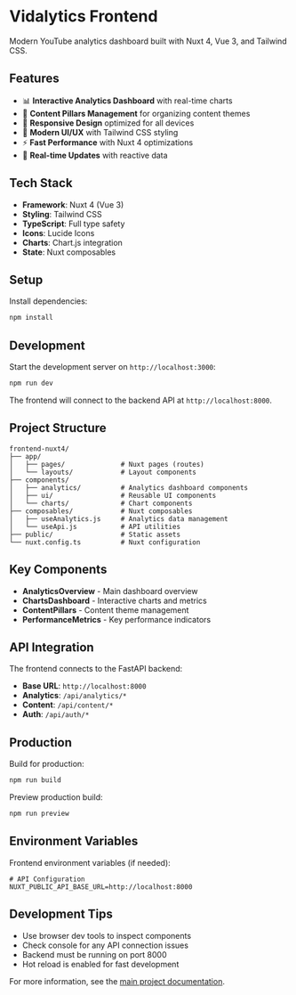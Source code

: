 # Vidalytics Frontend

Modern YouTube analytics dashboard built with Nuxt 4, Vue 3, and Tailwind CSS.

## Features

- 📊 **Interactive Analytics Dashboard** with real-time charts
- 🎯 **Content Pillars Management** for organizing content themes
- 📱 **Responsive Design** optimized for all devices
- 🎨 **Modern UI/UX** with Tailwind CSS styling
- ⚡ **Fast Performance** with Nuxt 4 optimizations
- 🔄 **Real-time Updates** with reactive data

## Tech Stack

- **Framework**: Nuxt 4 (Vue 3)
- **Styling**: Tailwind CSS
- **TypeScript**: Full type safety
- **Icons**: Lucide Icons
- **Charts**: Chart.js integration
- **State**: Nuxt composables

## Setup

Install dependencies:

```bash
npm install
```

## Development

Start the development server on `http://localhost:3000`:

```bash
npm run dev
```

The frontend will connect to the backend API at `http://localhost:8000`.

## Project Structure

```
frontend-nuxt4/
├── app/
│   ├── pages/              # Nuxt pages (routes)
│   └── layouts/            # Layout components
├── components/
│   ├── analytics/          # Analytics dashboard components
│   ├── ui/                 # Reusable UI components
│   └── charts/             # Chart components
├── composables/            # Nuxt composables
│   ├── useAnalytics.js     # Analytics data management
│   └── useApi.js           # API utilities
├── public/                 # Static assets
└── nuxt.config.ts          # Nuxt configuration
```

## Key Components

- **AnalyticsOverview** - Main dashboard overview
- **ChartsDashboard** - Interactive charts and metrics
- **ContentPillars** - Content theme management
- **PerformanceMetrics** - Key performance indicators

## API Integration

The frontend connects to the FastAPI backend:

- **Base URL**: `http://localhost:8000`
- **Analytics**: `/api/analytics/*`
- **Content**: `/api/content/*`
- **Auth**: `/api/auth/*`

## Production

Build for production:

```bash
npm run build
```

Preview production build:

```bash
npm run preview
```

## Environment Variables

Frontend environment variables (if needed):

```env
# API Configuration
NUXT_PUBLIC_API_BASE_URL=http://localhost:8000
```

## Development Tips

- Use browser dev tools to inspect components
- Check console for any API connection issues
- Backend must be running on port 8000
- Hot reload is enabled for fast development

For more information, see the [main project documentation](../docs/README.md).
